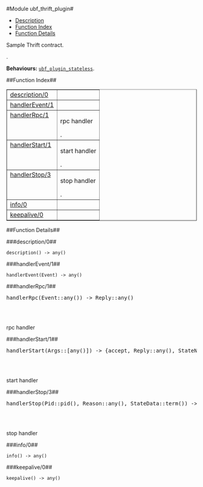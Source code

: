

#Module ubf_thrift_plugin#
* [Description](#description)
* [Function Index](#index)
* [Function Details](#functions)


<p>Sample Thrift contract.</p>.



__Behaviours:__ [`ubf_plugin_stateless`](https://github.com/norton/ubf/blob/master/doc/ubf_plugin_stateless.md).<a name="index"></a>

##Function Index##


<table width="100%" border="1" cellspacing="0" cellpadding="2" summary="function index"><tr><td valign="top"><a href="#description-0">description/0</a></td><td></td></tr><tr><td valign="top"><a href="#handlerEvent-1">handlerEvent/1</a></td><td></td></tr><tr><td valign="top"><a href="#handlerRpc-1">handlerRpc/1</a></td><td><p>rpc handler</p>.</td></tr><tr><td valign="top"><a href="#handlerStart-1">handlerStart/1</a></td><td><p>start handler</p>.</td></tr><tr><td valign="top"><a href="#handlerStop-3">handlerStop/3</a></td><td><p>stop handler</p>.</td></tr><tr><td valign="top"><a href="#info-0">info/0</a></td><td></td></tr><tr><td valign="top"><a href="#keepalive-0">keepalive/0</a></td><td></td></tr></table>


<a name="functions"></a>

##Function Details##

<a name="description-0"></a>

###description/0##




`description() -> any()`

<a name="handlerEvent-1"></a>

###handlerEvent/1##




`handlerEvent(Event) -> any()`

<a name="handlerRpc-1"></a>

###handlerRpc/1##




<pre>handlerRpc(Event::any()) -&gt; Reply::any()</pre>
<br></br>




<p>rpc handler</p>
<a name="handlerStart-1"></a>

###handlerStart/1##




<pre>handlerStart(Args::[any()]) -&gt; {accept, Reply::any(), StateName::atom(), StateData::term()} | {reject, Reason::any()}</pre>
<br></br>




<p>start handler</p>
<a name="handlerStop-3"></a>

###handlerStop/3##




<pre>handlerStop(Pid::pid(), Reason::any(), StateData::term()) -&gt; [void()](#type-void)</pre>
<br></br>




<p>stop handler</p>
<a name="info-0"></a>

###info/0##




`info() -> any()`

<a name="keepalive-0"></a>

###keepalive/0##




`keepalive() -> any()`

